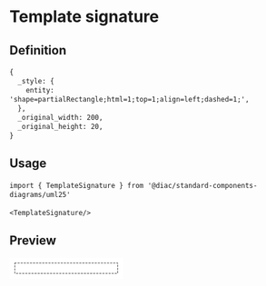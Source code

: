 # Template signature

## Definition

```
{
  _style: { 
    entity: 'shape=partialRectangle;html=1;top=1;align=left;dashed=1;',
  },
  _original_width: 200,
  _original_height: 20,
}
```

## Usage

```
import { TemplateSignature } from '@diac/standard-components-diagrams/uml25'

<TemplateSignature/>
```

## Preview

<img src="./template-signature.png" width="200"/>
